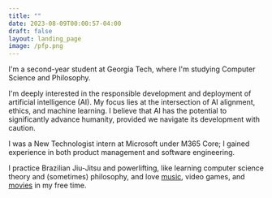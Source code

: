 ```yaml
---
title: ""
date: 2023-08-09T00:00:57-04:00
draft: false
layout: landing_page
image: /pfp.png
---
```

I'm a second-year student at Georgia Tech, where I'm studying Computer Science and Philosophy.

I'm deeply interested in the responsible development and deployment of artificial intelligence (AI). My focus lies at the intersection of AI alignment, ethics, and machine learning. I believe that AI has the potential to significantly advance humanity, provided we navigate its development with caution.

I was a New Technologist intern at Microsoft under M365 Core; I gained experience in both product management and software engineering.

I practice Brazilian Jiu-Jitsu and powerlifting, like learning computer science theory and (sometimes) philosophy, and love [music](https://www.youtube.com/watch?v=FL7xO92hRDI), video games, and [movies](https://letterboxd.com/juliusdcreator/) in my free time.

